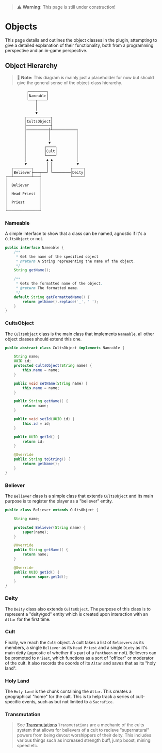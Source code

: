 > ⚠️ **Warning:** This page is still under construction!
# Objects
This page details and outlines the object classes in the plugin, attempting to give a detailed explanation of their functionality, both from a programming perspective and an in-game perspective.

## Object Hierarchy
> 📝 **Note:** This diagram is mainly just a placeholder for now but should give the general sense of the object-class hierarchy.
    
```
          ┌────────┐
          │Nameable│
          └───┬────┘
              │
              │
              ▼
         ┌───────────┐
         │CultsObject│
         ├───────────┤
         ├──────────┼┴───────────┐
         │          │            │
         │          │            │
         │          ▼            │
         │        ┌────┐         │
         │        │Cult│         │
         │        └────┘         │
         │         ▲ ▲           │
         ▼         │ │           ▼
   ┌────────┐      │ │        ┌─────┐
   │Believer├───┬──┘ └────────┤Deity│
┌──┴────────┴───┤             └─────┘
│               │
│  Believer     │
│               │
│  Head Priest  │
│               │
│  Priest       │
│               │
└───────────────┘
```

### Nameable
A simple interface to show that a class can be named, agnostic if it's a `CultsObject` or not.
```java
public interface Nameable {
    /**
     * Get the name of the specified object
     * @return A String representing the name of the object.
     */
    String getName();

    /**
     * Gets the formatted name of the object.
     * @return The formatted name.
     */
    default String getFormattedName() {
        return getName().replace('_', ' ');
    }
}
```    

### CultsObject
The `CultsObject` class is the main class that implements `Nameable`, all other object classes should extend this one.

```java
public abstract class CultsObject implements Nameable {

    String name;
    UUID id;
    protected CultsObject(String name) { 
        this.name = name; 
    }

    public void setName(String name) { 
        this.name = name; 
    }

    public String getName() { 
        return name; 
    }

    public void setId(UUID id) { 
        this.id = id; 
    }

    public UUID getId() { 
        return id; 
    }

    @Override
    public String toString() { 
        return getName(); 
    }
}
```

### Believer
The `Believer` class is a simple class that extends `CultsObject` and its main purpose is to register the player as a "believer" entity.
```java
public class Believer extends CultsObject {

    String name;

    protected Believer(String name) { 
        super(name); 
    }

    @Override
    public String getName() { 
        return name; 
    }

    @Override
    public UUID getId() { 
        return super.getId(); 
    }
}
```
### Deity
The `Deity` class also extends `CultsObject`. The purpose of this class is to represent a "deity/god" entity which is created upon interaction with an `Altar` for the first time. 

### Cult
Finally, we reach the `Cult` object. A cult takes a list of `Believers` as its members, a single `Believer` as its `Head Priest` and a single `Diety` as it's main deity (agnostic of whether it's part of a `Pantheon` or not). Believers can be promoted to `Priest`, which functions as a sort of "officer" or moderator of the cult. It also records the coords of its `Altar` and saves that as its "holy land".

### Holy Land
The `Holy Land` is the chunk containing the `Altar`. This creates a geographical "home" for the cult. This is to help track a series of cult-specific events, such as but not limited to a `Sacrafice`.

### Transmutation
> See [Transmutations](transmutations.md)
`Transmutations` are a mechanic of the cults system that allows for believers of a cult to recieve "supernatural" powers from being devout worshippers of their deity. This includes various things such as increased strength buff, jump boost, mining speed etc. 